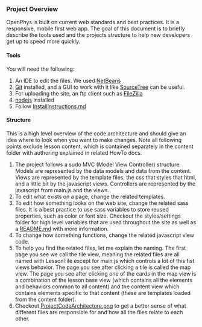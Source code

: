 ### Project Overview
OpenPhys is built on current web standards and best practices.  It is a responsive, mobile first web app. The goal of this document is
to briefly describe the tools used and the projects structure to help new developers get up to speed more quickly.

#### Tools

You will need the following:
1. An IDE to edit the files. We used [NetBeans](https://netbeans.org/)
2. [Git](https://git-scm.com/) installed, and a GUI to work with it like [SourceTree](https://www.sourcetreeapp.com/) can be useful.
3. For uploading the site, an ftp client such as [FileZilla](https://filezilla-project.org/)
4. [nodejs](https://nodejs.org/en/) installed
5. Follow [InstallInstructions.md](https://github.com/OpenPhysProject/OpenPhys/blob/master/docs/InstallInstructions.md)

#### Structure

This is a high level overview of the code architecture and should give an idea where to look when you want to make changes.
Note all following points exclude lesson content, which is contained separately in the content folder with authoring explained in related HowTo docs. 
1. The project follows a sudo MVC (Model View Controller) structure. Models are represented by the data models and data from the content. 
Views are represented by the template files, the css that styles that html, and a little bit by the javascript views. 
Controllers are represented by the javascript from main.js and the views.
2. To edit what exists on a page, change the related templates. 
3. To edit how something looks on the web site, change the related sass files. It is a best practice to use sass variables to store reused 
properties, such as color or font size.  Checkout the styles/settings folder for high level variables that are used throughout the site as well 
as a [README.md](https://github.com/OpenPhysProject/OpenPhys/blob/master/app/styles/settings/README.md) with more information.
4. To change how something functions, change the related javascript view code.
5. To help you find the related files, let me explain the naming.  The first page you see we call the tile view, meaning the related files 
are all named with LessonTile except for main.js which controls a lot of this fist views behavior.  The page you see after clicking a tile is 
called the map view.  The page you see after clicking one of the cards in the map view is a combination of the lesson base view (which contains 
all the elements and behaviors common to all content) and the content view which contains elements specific to that content (these are templates 
loaded from the content folder).
6. Checkout [ProjectCodeArchitecture.png](https://github.com/OpenPhysProject/OpenPhys/blob/master/docs/ProjectCodeArchitecture.png) to get a 
better sense of what different files are responsible for and how all the files relate to each other.